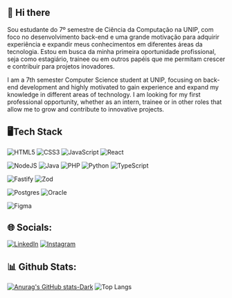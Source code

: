 ## 👋 Hi there 
Sou estudante do 7º semestre de Ciência da Computação na UNIP, com foco no desenvolvimento back-end e uma grande motivação para adquirir experiência e expandir meus conhecimentos em diferentes áreas da tecnologia. Estou em busca da minha primeira oportunidade profissional, seja como estagiário, trainee ou em outros papéis que me permitam crescer e contribuir para projetos inovadores.

I am a 7th semester Computer Science student at UNIP, focusing on back-end development and highly motivated to gain experience and expand my knowledge in different areas of technology. I am looking for my first professional opportunity, whether as an intern, trainee or in other roles that allow me to grow and contribute to innovative projects.

## 🖥Tech Stack

![HTML5](https://img.shields.io/badge/html5-%23E34F26.svg?style=for-the-badge&logo=html5&logoColor=white)
![CSS3](https://img.shields.io/badge/css3-%231572B6.svg?style=for-the-badge&logo=css3&logoColor=white)
![JavaScript](https://img.shields.io/badge/javascript-%23323330.svg?style=for-the-badge&logo=javascript&logoColor=%23F7DF1E)
![React](https://img.shields.io/badge/react-%2320232a.svg?style=for-the-badge&logo=react&logoColor=%2361DAFB)

![NodeJS](https://img.shields.io/badge/node.js-6DA55F?style=for-the-badge&logo=node.js&logoColor=white)
![Java](https://img.shields.io/badge/java-%23ED8B00.svg?style=for-the-badge&logo=openjdk&logoColor=white)
![PHP](https://img.shields.io/badge/php-%23777BB4.svg?style=for-the-badge&logo=php&logoColor=white)
![Python](https://img.shields.io/badge/python-3670A0?style=for-the-badge&logo=python&logoColor=ffdd54)
![TypeScript](https://img.shields.io/badge/typescript-%23007ACC.svg?style=for-the-badge&logo=typescript&logoColor=white)

![Fastify](https://img.shields.io/badge/fastify-%23000000.svg?style=for-the-badge&logo=fastify&logoColor=white)
![Zod](https://img.shields.io/badge/zod-%233068b7.svg?style=for-the-badge&logo=zod&logoColor=white)

![Postgres](https://img.shields.io/badge/postgres-%23316192.svg?style=for-the-badge&logo=postgresql&logoColor=white)
![Oracle](https://img.shields.io/badge/Oracle-F80000?style=for-the-badge&logo=oracle&logoColor=white)

![Figma](https://img.shields.io/badge/figma-%23F24E1E.svg?style=for-the-badge&logo=figma&logoColor=white)

## 🌐 Socials:
[![LinkedIn](https://img.shields.io/badge/linkedin-%230077B5.svg?style=for-the-badge&logo=linkedin&logoColor=white)](https://www.linkedin.com/in/sergio-hideki/)
[![Instagram](https://img.shields.io/badge/Instagram-%23E4405F.svg?style=for-the-badge&logo=Instagram&logoColor=white)](https://www.instagram.com/sergiohideki_/)

## 📊 Github Stats:
  [![Anurag's GitHub stats-Dark](https://github-readme-stats.vercel.app/api?username=sergiohideki&show_icons=true&theme=tokyonight#gh-dark-mode-only)](https://github.com/anuraghazra/github-readme-stats#gh-dark-mode-only)
  ![Top Langs](https://github-readme-stats.vercel.app/api/top-langs/?username=sergiohideki&layout=compact&theme=tokyonight)

